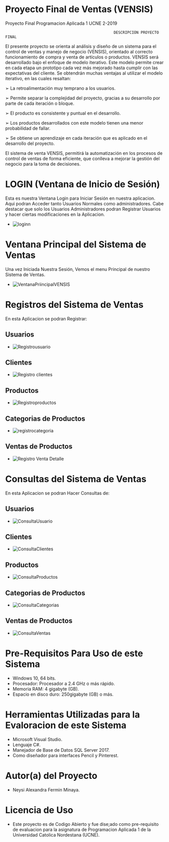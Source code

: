# Proyecto Final de Ventas (VENSIS)
  Proyecto Final Programacion Aplicada 1 UCNE 2-2019

                                                    DESCRIPCIÓN PROYECTO FINAL
El presente proyecto se orienta al análisis y diseño de un sistema para el control de ventas y manejo de negocio (VENSIS), 
orientado al correcto funcionamiento de compra y venta de artículos o productos.
VENSIS será desarrollado bajo el enfoque de modelo iterativo. Este modelo permite crear 
en cada etapa un prototipo cada vez más mejorado hasta cumplir con las expectativas del cliente.
Se obtendrán muchas ventajas al utilizar el modelo iterativo, en las cuales resaltan:

➢ La retroalimentación muy temprano a los usuarios.

➢ Permite separar la complejidad del proyecto, gracias a su desarrollo por parte de cada iteración o bloque.

➢ El producto es consistente y puntual en el desarrollo.

➢ Los productos desarrollados con este modelo tienen una menor probabilidad de fallar.

➢ Se obtiene un aprendizaje en cada iteración que es aplicado en el desarrollo del proyecto.

El sistema de venta VENSIS, permitirá la automatización en los procesos de control de ventas de forma eficiente,
que conlleva a mejorar la gestión del negocio para la toma de decisiones.

# LOGIN (Ventana de Inicio de Sesión)

Esta es nuestra Ventana Login para Iniciar Sesión en nuestra aplicacion.
Aqui podran Acceder tanto Usuarios Normales como administradores. 
Cabe destacar que solo los Usuarios Administradores
podran Registrar Usuarios y hacer ciertas modificaciones en la Aplicacion.

+ ![loginn](https://user-images.githubusercontent.com/39573906/62433213-7e1a1680-b701-11e9-856f-aa09b96afb3e.PNG)

# Ventana Principal del Sistema de Ventas

Una vez Iniciada Nuestra Sesión, Vemos el menu Principal de nuestro Sistema de Ventas.
+ ![VentanaPriincipalVENSIS](https://user-images.githubusercontent.com/39573906/62434052-0f3ebc80-b705-11e9-99fa-5799da972724.PNG)

# Registros del Sistema de Ventas

En esta Aplicacion se podran Registrar:
## Usuarios
+ ![Registrousuario](https://user-images.githubusercontent.com/39573906/62433678-69d71900-b703-11e9-8bf2-392aabf24eef.PNG)
## Clientes
+ ![Registro clientes](https://user-images.githubusercontent.com/39573906/62433701-82473380-b703-11e9-851e-6c4e6137431b.PNG)
## Productos
+ ![Registroproductos](https://user-images.githubusercontent.com/39573906/62433742-b0c50e80-b703-11e9-9a6c-2e87eaecd122.PNG)
## Categorias de Productos
+ ![registrocategoria](https://user-images.githubusercontent.com/39573906/62433725-9d19a800-b703-11e9-8d0d-5fe3e8a73cbd.PNG)
## Ventas de Productos
+ ![Registro Venta Detalle](https://user-images.githubusercontent.com/39573906/62433709-8c693200-b703-11e9-8fca-013373ad5bdb.PNG)

# Consultas del Sistema de Ventas
En esta Aplicacion se podran Hacer Consultas de:
## Usuarios
+ ![ConsultaUsuario](https://user-images.githubusercontent.com/39573906/62499688-977a9b80-b7b1-11e9-9e78-e5bf8d3f83ca.PNG)
## Clientes
+ ![ConsultaClientes](https://user-images.githubusercontent.com/39573906/62499701-a06b6d00-b7b1-11e9-854e-252ad4024b81.PNG)
## Productos
+ ![ConsultaProductos](https://user-images.githubusercontent.com/39573906/62499681-9184ba80-b7b1-11e9-9059-1bf1af460f0a.PNG)
## Categorias de Productos
+ ![ConsultaCategorias](https://user-images.githubusercontent.com/39573906/62499670-86ca2580-b7b1-11e9-9aa7-ff0e7458a960.PNG)
## Ventas de Productos
+ ![ConsultaVentas](https://user-images.githubusercontent.com/39573906/62499693-9ba6b900-b7b1-11e9-807c-2166f0168d6f.PNG)

# Pre-Requisitos Para Uso de este Sistema
- Windows 10, 64 bits.
- Procesador: Procesador a 2.4 GHz o más rápido.
- Memoria RAM: 4 gigabyte (GB).
- Espacio en disco duro: 250gigabyte (GB) o más.

# Herramientas Utilizadas para la Evaloracion de este Sistema
- Microsoft Visual Studio.
- Lenguaje C#.
- Manejador de Base de Datos SQL Server 2017.
- Como diseñador para interfaces Pencil y Pinterest.

# Autor(a) del Proyecto
- Neysi Alexandra Fermin Minaya. 

# Licencia de Uso
- Este proyecto es de Codigo Abierto y fue dise;ado como pre-requisito de evaluacion para la asignatura de
  Programacion Aplicada 1 de la Universidad Catolica Nordestana (UCNE).


